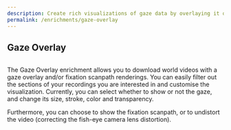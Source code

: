 ```yaml
---
description: Create rich visualizations of gaze data by overlaying it onto scene video.
permalink: /enrichments/gaze-overlay
---
```

## Gaze Overlay
<div class="pb-4" style="display:flex;justify-content:center;">
  <v-img
    :src="require('../media/enrichments/gaze_overlay_header.png')"
    max-width=100%
  >
  </v-img>
</div>

The Gaze Overlay enrichment allows you to download world videos with a gaze overlay and/or fixation scanpath renderings. You can easily filter out the sections of your recordings you are interested in and customise the visualization. Currently, you can select whether to show or not the gaze, and change its size, stroke, color and transparency. 

Furthermore, you can choose to show the fixation scanpath, or to undistort the video (correcting the fish-eye camera lens distortion).


